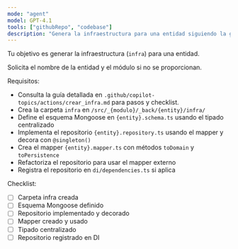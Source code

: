 ```yaml
---
mode: "agent"
model: GPT-4.1
tools: ["githubRepo", "codebase"]
description: "Genera la infraestructura para una entidad siguiendo la guía del proyecto"
---
```


Tu objetivo es generar la infraestructura (`infra`) para una entidad.

Solicita el nombre de la entidad y el módulo si no se proporcionan.

Requisitos:

- Consulta la guía detallada en `.github/copilot-topics/actions/crear_infra.md` para pasos y checklist.
- Crea la carpeta `infra` en `/src/_{modulo}/_back/{entity}/infra/`
- Define el esquema Mongoose en `{entity}.schema.ts` usando el tipado centralizado
- Implementa el repositorio `{entity}.repository.ts` usando el mapper y decora con `@singleton()`
- Crea el mapper `{entity}.mapper.ts` con métodos `toDomain` y `toPersistence`
- Refactoriza el repositorio para usar el mapper externo
- Registra el repositorio en `di/dependencies.ts` si aplica

Checklist:

- [ ] Carpeta infra creada
- [ ] Esquema Mongoose definido
- [ ] Repositorio implementado y decorado
- [ ] Mapper creado y usado
- [ ] Tipado centralizado
- [ ] Repositorio registrado en DI
